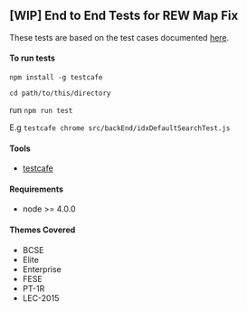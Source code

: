 ## [WIP] End to End Tests for REW Map Fix

These tests are based on the test cases documented [here](https://goo.gl/xNa2Tu).

#### To run tests

`npm install -g testcafe`

`cd path/to/this/directory`

run `npm run test`

E.g `testcafe chrome src/backEnd/idxDefaultSearchTest.js`

#### Tools

- [testcafe](https://github.com/DevExpress/testcafe)

#### Requirements

- node >= 4.0.0

#### Themes Covered

- BCSE
- Elite
- Enterprise
- FESE
- PT-1R
- LEC-2015

